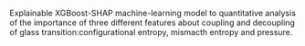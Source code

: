 Explainable XGBoost-SHAP machine-learning model to quantitative analysis of the importance of three different features about coupling and decoupling of glass transition:configurational entropy, mismacth entropy and pressure.
